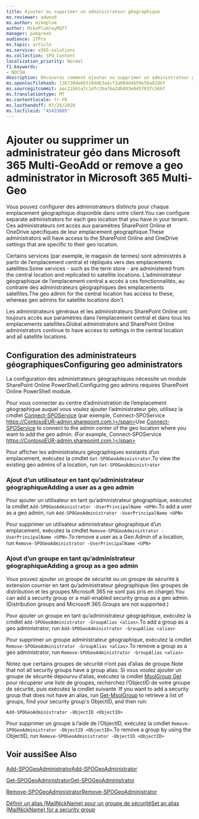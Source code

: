 ```yaml
---
title: Ajouter ou supprimer un administrateur géographique
ms.reviewer: adwood
ms.author: mikeplum
author: MikePlumleyMSFT
manager: pamgreen
audience: ITPro
ms.topic: article
ms.service: o365-solutions
ms.collection: SPO_Content
localization_priority: Normal
f1.keywords:
- NOCSH
description: Découvrez comment ajouter ou supprimer un administrateur géo dans Microsoft 365 Multi-Geo.
ms.openlocfilehash: 13b730de6b318ddb3a4cf3a084d4b59e56a82dbf
ms.sourcegitcommit: aac21bb1a7c1dfc3ba76a2db883e0457037c5667
ms.translationtype: MT
ms.contentlocale: fr-FR
ms.lasthandoff: 07/28/2020
ms.locfileid: "45433605"
---
```

# <a name="add-or-remove-a-geo-administrator-in-microsoft-365-multi-geo"></a><span data-ttu-id="39004-103">Ajouter ou supprimer un administrateur géo dans Microsoft 365 Multi-Geo</span><span class="sxs-lookup"><span data-stu-id="39004-103">Add or remove a geo administrator in Microsoft 365 Multi-Geo</span></span>

<span data-ttu-id="39004-104">Vous pouvez configurer des administrateurs distincts pour chaque emplacement géographique disponible dans votre client.</span><span class="sxs-lookup"><span data-stu-id="39004-104">You can configure separate administrators for each geo location that you have in your tenant.</span></span> <span data-ttu-id="39004-105">Ces administrateurs ont accès aux paramètres SharePoint Online et OneDrive spécifiques de leur emplacement géographique.</span><span class="sxs-lookup"><span data-stu-id="39004-105">These administrators will have access to the SharePoint Online and OneDrive settings that are specific to their geo location.</span></span>

<span data-ttu-id="39004-106">Certains services (par exemple, le magasin de termes) sont administrés à partir de l’emplacement central et répliqués vers des emplacements satellites.</span><span class="sxs-lookup"><span data-stu-id="39004-106">Some services - such as the term store - are administered from the central location and replicated to satellite locations.</span></span> <span data-ttu-id="39004-107">L’administrateur géographique de l’emplacement central a accès à ces fonctionnalités, au contraire des administrateurs géographiques des emplacements satellites.</span><span class="sxs-lookup"><span data-stu-id="39004-107">The geo admin for the central location has access to these, whereas geo admins for satellite locations don't.</span></span>

<span data-ttu-id="39004-108">Les administrateurs généraux et les administrateurs SharePoint Online ont toujours accès aux paramètres dans l’emplacement central et dans tous les emplacements satellites.</span><span class="sxs-lookup"><span data-stu-id="39004-108">Global administrators and SharePoint Online administrators continue to have access to settings in the central location and all satellite locations.</span></span>

## <a name="configuring-geo-administrators"></a><span data-ttu-id="39004-109">Configuration des administrateurs géographiques</span><span class="sxs-lookup"><span data-stu-id="39004-109">Configuring geo administrators</span></span>

<span data-ttu-id="39004-110">La configuration des administrateurs géographiques nécessite un module SharePoint Online PowerShell.</span><span class="sxs-lookup"><span data-stu-id="39004-110">Configuring geo admins requires SharePoint Online PowerShell module.</span></span>

<span data-ttu-id="39004-111">Pour vous connecter au centre d’administration de l’emplacement géographique auquel vous voulez ajouter l’administrateur géo, utilisez la cmdlet [Connect-SPOService](https://docs.microsoft.com/powershell/module/sharepoint-online/Connect-SPOService) (par exemple, Connect-SPOService https://ContosoEUR-admin.sharepoint.com.)</span><span class="sxs-lookup"><span data-stu-id="39004-111">Use [Connect-SPOService](https://docs.microsoft.com/powershell/module/sharepoint-online/Connect-SPOService) to connect to the admin center of the geo location where you want to add the geo admin. (For example, Connect-SPOService  https://ContosoEUR-admin.sharepoint.com.)</span></span>

<span data-ttu-id="39004-112">Pour afficher les administrateurs géographiques existants d’un emplacement, exécutez la cmdlet `Get-SPOGeoAdministrator`.</span><span class="sxs-lookup"><span data-stu-id="39004-112">To view the existing geo admins of a location, run `Get-SPOGeoAdministrator`</span></span>

### <a name="adding-a-user-as-a-geo-admin"></a><span data-ttu-id="39004-113">Ajout d’un utilisateur en tant qu’administrateur géographique</span><span class="sxs-lookup"><span data-stu-id="39004-113">Adding a user as a geo admin</span></span>

<span data-ttu-id="39004-114">Pour ajouter un utilisateur en tant qu’administrateur géographique, exécutez la cmdlet `Add-SPOGeoAdministrator -UserPrincipalName <UPN>`.</span><span class="sxs-lookup"><span data-stu-id="39004-114">To add a user as a geo admin, run `Add-SPOGeoAdministrator -UserPrincipalName <UPN>`</span></span>

<span data-ttu-id="39004-115">Pour supprimer un utilisateur administrateur géographique d’un emplacement, exécutez la cmdlet `Remove-SPOGeoAdministrator -UserPrincipalName <UPN>`.</span><span class="sxs-lookup"><span data-stu-id="39004-115">To remove a user as a Geo Admin of a location, run  `Remove-SPOGeoAdministrator -UserPrincipalName <UPN>`</span></span>

### <a name="adding-a-group-as-a-geo-admin"></a><span data-ttu-id="39004-116">Ajout d’un groupe en tant qu’administrateur géographique</span><span class="sxs-lookup"><span data-stu-id="39004-116">Adding a group as a geo admin</span></span>

<span data-ttu-id="39004-117">Vous pouvez ajouter un groupe de sécurité ou un groupe de sécurité à extension courrier en tant qu’administrateur géographique (les groupes de distribution et les groupes Microsoft 365 ne sont pas pris en charge).</span><span class="sxs-lookup"><span data-stu-id="39004-117">You can add a security group or a mail-enabled security group as a geo admin. (Distribution groups and Microsoft 365 Groups are not supported.)</span></span>

<span data-ttu-id="39004-118">Pour ajouter un groupe en tant qu’administrateur géographique, exécutez la cmdlet `Add-SPOGeoAdministrator -GroupAlias <alias>`.</span><span class="sxs-lookup"><span data-stu-id="39004-118">To add a group as a geo administrator, run `Add-SPOGeoAdministrator -GroupAlias <alias>`</span></span>

<span data-ttu-id="39004-119">Pour supprimer un groupe administrateur géographique, exécutez la cmdlet `Remove-SPOGeoAdministrator -GroupAlias <alias>`.</span><span class="sxs-lookup"><span data-stu-id="39004-119">To remove a group as a geo administrator, run `Remove-SPOGeoAdministrator -GroupAlias <alias>`</span></span>

<span data-ttu-id="39004-120">Notez que certains groupes de sécurité n’ont pas d’alias de groupe.</span><span class="sxs-lookup"><span data-stu-id="39004-120">Note that not all security groups have a group alias.</span></span> <span data-ttu-id="39004-121">Si vous voulez ajouter un groupe de sécurité dépourvu d’alias, exécutez la cmdlet [MsolGroup Get](https://docs.microsoft.com/powershell/module/msonline/get-msolgroup) pour récupérer une liste de groupes, recherchez l’ObjectID de votre groupe de sécurité, puis exécutez la cmdlet suivante :</span><span class="sxs-lookup"><span data-stu-id="39004-121">If you want to add a security group that does not have an alias, run [Get-MsolGroup](https://docs.microsoft.com/powershell/module/msonline/get-msolgroup) to retrieve a list of groups, find your security group's ObjectID, and then run:</span></span>

`Add-SPOGeoAdministrator -ObjectID <ObjectID>`

<span data-ttu-id="39004-122">Pour supprimer un groupe à l’aide de l’ObjectID, exécutez la cmdlet `Remove-SPOGeoAdministrator -ObjectID <ObjectID>`.</span><span class="sxs-lookup"><span data-stu-id="39004-122">To remove a group by using the ObjectID, run `Remove-SPOGeoAdministrator -ObjectID <ObjectID>`</span></span>

## <a name="see-also"></a><span data-ttu-id="39004-123">Voir aussi</span><span class="sxs-lookup"><span data-stu-id="39004-123">See Also</span></span>

[<span data-ttu-id="39004-124">Add-SPOGeoAdministrator</span><span class="sxs-lookup"><span data-stu-id="39004-124">Add-SPOGeoAdministrator</span></span>](https://docs.microsoft.com/powershell/module/sharepoint-online/add-spogeoadministrator)

[<span data-ttu-id="39004-125">Get-SPOGeoAdministrator</span><span class="sxs-lookup"><span data-stu-id="39004-125">Get-SPOGeoAdministrator</span></span>](https://docs.microsoft.com/powershell/module/sharepoint-online/get-spogeoadministrator)

[<span data-ttu-id="39004-126">Remove-SPOGeoAdministrator</span><span class="sxs-lookup"><span data-stu-id="39004-126">Remove-SPOGeoAdministrator</span></span>](https://docs.microsoft.com/powershell/module/sharepoint-online/remove-spogeoadministrator)

[<span data-ttu-id="39004-127">Définir un alias (MailNickName) pour un groupe de sécurité</span><span class="sxs-lookup"><span data-stu-id="39004-127">Set an alias (MailNickName) for a security group</span></span>](https://docs.microsoft.com/powershell/module/azuread/set-azureadgroup)